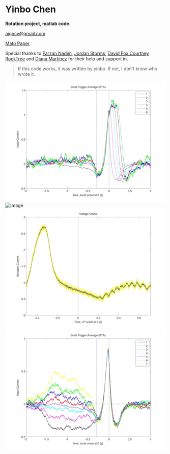 Yinbo Chen
======
**Rotation project, matlab code.**

<aigncy@gmail.com>

[Mato Paper](http://arxiv.org/abs/1303.5111v1)

Special thanks to [Farzan Nadim](http://stg.rutgers.edu/farzan/), [Jordan Storms](https://www.facebook.com/jordan.storms.75?fref=ts), [David Fox Courtney RockTree](http://4.bp.blogspot.com/-qNexJc70EqE/UWoJuQizH-I/AAAAAAAAAyE/F_4lR1h4YF8/s1600/13612094532.jpg)  and [Diana Martinez](https://www.facebook.com/diana.martinez.09?fref=ts) for their help and support in.

>If this code works, it was written by yinbo. If not, I don't know who wrote it.

![image](http://github.com/aigncy/yinbo/raw/master/bta.jpg)
![image](http://github.com/aigncy/yinbo/raw/master/vchan.jpg)
![image](http://github.com/aigncy/yinbo/raw/master/vc.jpg)
![image](http://github.com/aigncy/yinbo/raw/master/sibu.jpg)
